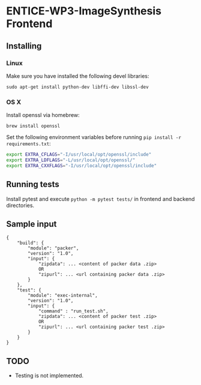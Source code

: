 ENTICE-WP3-ImageSynthesis Frontend
==================================

Installing
----------

### Linux ###

Make sure you have installed the following devel libraries:
```
sudo apt-get install python-dev libffi-dev libssl-dev
```

### OS X ###

Install openssl via homebrew:

```
brew install openssl
```

Set the following environment variables before running `pip install -r requirements.txt`:

```bash
export EXTRA_CFLAGS="-I/usr/local/opt/openssl/include"
export EXTRA_LDFLAGS="-L/usr/local/opt/openssl/"
export EXTRA_CXXFLAGS="-I/usr/local/opt/openssl/include"
```

Running tests
-------------

Install pytest and execute `python -m pytest tests/` in frontend and backend directories.


Sample input
------------

```
{
    "build": {
        "module": "packer",
        "version": "1.0",
        "input": {
            "zipdata": ... <content of packer data .zip>
            OR
            "zipurl": ... <url containing packer data .zip>
        }
    },
    "test": {
        "module": "exec-internal",
        "version": "1.0",
        "input": {
            "command" : "run_test.sh",
            "zipdata": ... <content of packer test .zip>
            OR
            "zipurl": ... <url containing packer test .zip>
        }
    }
}
```

TODO
----

* Testing is not implemented.